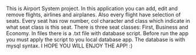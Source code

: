 This is Airport System project. In this application you can add, edit and remove flights, airlines and airplanes. Also every flight have selection of seats. Every seat has row number, col character and class which indicate in what seat class is this seat. There is three seat classes: First, Business and Economy. In files there is a .txt file with database script. Before run the app you must apply the script to you local database app. The database is with mysql syntax.
I HOPE YOU WILL ENJOY THE APP! :)
